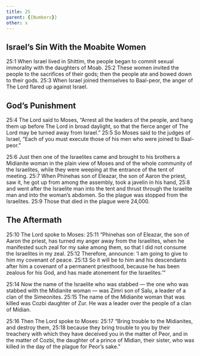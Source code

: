 ```yaml
---
title: 25
parent: {{Numbers}}
other: x
---
```



## Israel’s Sin With the Moabite Women

<a name="25:1">25:1</a> When Israel lived in Shittim, the people began to commit sexual immorality with the daughters of Moab. <a name="25:2">25:2</a> These women invited the people to the sacrifices of their gods; then the people ate and bowed down to their gods. <a name="25:3">25:3</a> When Israel joined themselves to Baal-peor, the anger of The Lord flared up against Israel.

## God’s Punishment

<a name="25:4">25:4</a> The Lord said to Moses, “Arrest all the leaders of the people, and hang them up before The Lord in broad daylight, so that the fierce anger of The Lord may be turned away from Israel.” <a name="25:5">25:5</a> So Moses said to the judges of Israel, “Each of you must execute those of his men who were joined to Baal-peor.”

<a name="25:6">25:6</a> Just then one of the Israelites came and brought to his brothers a Midianite woman in the plain view of Moses and of the whole community of the Israelites, while they were weeping at the entrance of the tent of meeting. <a name="25:7">25:7</a> When Phinehas son of Eleazar, the son of Aaron the priest, saw it, he got up from among the assembly, took a javelin in his hand, <a name="25:8">25:8</a> and went after the Israelite man into the tent and thrust through the Israelite man and into the woman’s abdomen. So the plague was stopped from the Israelites. <a name="25:9">25:9</a> Those that died in the plague were 24,000.

## The Aftermath

<a name="25:10">25:10</a> The Lord spoke to Moses: <a name="25:11">25:11</a> “Phinehas son of Eleazar, the son of Aaron the priest, has turned my anger away from the Israelites, when he manifested such zeal for my sake among them, so that I did not consume the Israelites in my zeal. <a name="25:12">25:12</a> Therefore, announce: ‘I am going to give to him my covenant of peace. <a name="25:13">25:13</a> So it will be to him and his descendants after him a covenant of a permanent priesthood, because he has been zealous for his God, and has made atonement for the Israelites.’”

<a name="25:14">25:14</a> Now the name of the Israelite who was stabbed — the one who was stabbed with the Midianite woman — was Zimri son of Salu, a leader of a clan of the Simeonites. <a name="25:15">25:15</a> The name of the Midianite woman that was killed was Cozbi daughter of Zur. He was a leader over the people of a clan of Midian.

<a name="25:16">25:16</a> Then The Lord spoke to Moses: <a name="25:17">25:17</a> “Bring trouble to the Midianites, and destroy them, <a name="25:18">25:18</a> because they bring trouble to you by their treachery with which they have deceived you in the matter of Peor, and in the matter of Cozbi, the daughter of a prince of Midian, their sister, who was killed in the day of the plague for Peor’s sake.”

